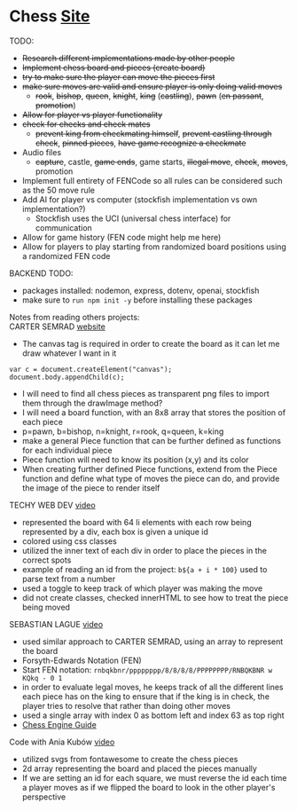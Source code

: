 # Chess [Site](https://nathanieleh.github.io/Chess/)
TODO:
- <s>Research different implementations made by other people</s>
- <s>Implement chess board and pieces (create board)</s>
- <s>try to make sure the player can move the pieces first</s>
- <s>make sure moves are valid and ensure player is only doing valid moves</s>
  - <s>rook</s>, <s>bishop</s>, <s>queen</s>, <s>knight</s>, <s>king</s> (<s>castling</s>), <s>pawn</s> (<s>en passant</s>, <s>promotion</s>)
- <s>Allow for player vs player functionality</s>
- <s>check for checks and check mates</s>
  - <s>prevent king from checkmating himself</s>, <s>prevent castling through check</s>, <s>pinned pieces</s>, <s>have game recognize a checkmate</s>
- Audio files
  - <s>capture</s>, castle, <s>game ends</s>, game starts, <s>illegal move</s>, <s>check</s>, <s>moves</s>, promotion
- Implement full entirety of FENCode so all rules can be considered such as the 50 move rule
- Add AI for player vs computer (stockfish implementation vs own implementation?)
  - Stockfish uses the UCI (universal chess interface) for communication
- Allow for game history (FEN code might help me here)
- Allow for players to play starting from randomized board positions using a randomized FEN code

BACKEND TODO:
- packages installed: nodemon, express, dotenv, openai, stockfish
- make sure to `run npm init -y` before installing these packages

Notes from reading others projects:\
CARTER SEMRAD [website](http://cleverlynamedwebsite.pw/codeperweek/fairy-chess/)
- The canvas tag is required in order to create the board as it can let me draw whatever I want in it
```
var c = document.createElement("canvas");
document.body.appendChild(c);
```
- I will need to find all chess pieces as transparent png files to import them through the drawImage method?
- I will need a board function, with an 8x8 array that stores the position of each piece
- p=pawn, b=bishop, n=knight, r=rook, q=queen, k=king
- make a general Piece function that can be further defined as functions for each individual piece
- Piece function will need to know its position (x,y) and its color
- When creating further defined Piece functions, extend from the Piece function and define what type of moves the piece can do, and provide the image of the piece to render itself

TECHY WEB DEV [video](https://www.youtube.com/watch?v=wYRRVRrK0R8)
- represented the board with 64 li elements with each row being represented by a div, each box is given a unique id
- colored using css classes
- utilized the inner text of each div in order to place the pieces in the correct spots
- example of reading an id from the project: `b${a + i * 100}` used to parse text from a number
- used a toggle to keep track of which player was making the move
- did not create classes, checked innerHTML to see how to treat the piece being moved

SEBASTIAN LAGUE [video](https://www.youtube.com/watch?v=U4ogK0MIzqk)
- used similar approach to CARTER SEMRAD, using an array to represent the board
- Forsyth-Edwards Notation (FEN)
- Start FEN notation: `rnbqkbnr/pppppppp/8/8/8/8/PPPPPPPP/RNBQKBNR w KQkq - 0 1`
- in order to evaluate legal moves, he keeps track of all the different lines each piece has on the king to ensure that if the king is in check, the player tries to resolve that rather than doing other moves
- used a single array with index 0 as bottom left and index 63 as top right
- [Chess Engine Guide](https://www.chessprogramming.org/Main_Page)

Code with Ania Kubów [video](https://www.youtube.com/watch?v=Qv0fvm5B0EM)
- utilized svgs from fontawesome to create the chess pieces
- 2d array representing the board and placed the pieces manually
- If we are setting an id for each square, we must reverse the id each time a player moves as if we flipped the board to look in the other player's perspective